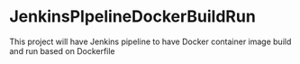 # JenkinsPIpelineDockerBuildRun
This project will have Jenkins pipeline to have Docker container image build and run based on Dockerfile 
